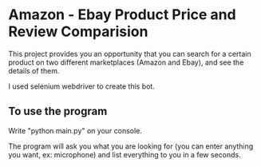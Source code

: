 # Amazon - Ebay Product Price and Review Comparision 

This project provides you an opportunity that you can search for a certain product on two different marketplaces (Amazon and Ebay), and see the details of them. 

I used selenium webdriver to create this bot.

## To use the program

Write "python main.py" on your console.

The program will ask you what you are looking for (you can enter anything you want, ex: microphone) and list everything to you in a few seconds.
